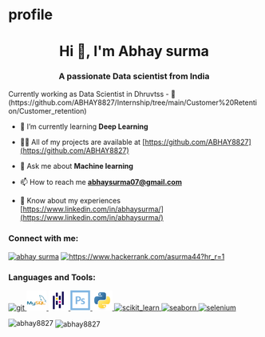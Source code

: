 # profile
<h1 align="center">Hi 👋, I'm Abhay surma</h1>
<h3 align="center">A passionate Data scientist from India</h3>
Currently working as Data Scientist in Dhruvtss  
- 🔭 (https://github.com/ABHAY8827/Internship/tree/main/Customer%20Retention/Customer_retention)

- 🌱 I’m currently learning **Deep Learning**

- 👨‍💻 All of my projects are available at [https://github.com/ABHAY8827](https://github.com/ABHAY8827)

- 💬 Ask me about **Machine learning**

- 📫 How to reach me **abhaysurma07@gmail.com**

- 📄 Know about my experiences [https://www.linkedin.com/in/abhaysurma/](https://www.linkedin.com/in/abhaysurma/)

<h3 align="left">Connect with me:</h3>
<p align="left">
<a href="https://linkedin.com/in/abhay surma" target="blank"><img align="center" src="https://raw.githubusercontent.com/rahuldkjain/github-profile-readme-generator/master/src/images/icons/Social/linked-in-alt.svg" alt="abhay surma" height="30" width="40" /></a>
<a href="https://www.hackerrank.com/https://www.hackerrank.com/asurma44?hr_r=1" target="blank"><img align="center" src="https://raw.githubusercontent.com/rahuldkjain/github-profile-readme-generator/master/src/images/icons/Social/hackerrank.svg" alt="https://www.hackerrank.com/asurma44?hr_r=1" height="30" width="40" /></a>
</p>

<h3 align="left">Languages and Tools:</h3>
<p align="left"> <a href="https://git-scm.com/" target="_blank" rel="noreferrer"> <img src="https://www.vectorlogo.zone/logos/git-scm/git-scm-icon.svg" alt="git" width="40" height="40"/> </a> <a href="https://www.mysql.com/" target="_blank" rel="noreferrer"> <img src="https://raw.githubusercontent.com/devicons/devicon/master/icons/mysql/mysql-original-wordmark.svg" alt="mysql" width="40" height="40"/> </a> <a href="https://pandas.pydata.org/" target="_blank" rel="noreferrer"> <img src="https://raw.githubusercontent.com/devicons/devicon/2ae2a900d2f041da66e950e4d48052658d850630/icons/pandas/pandas-original.svg" alt="pandas" width="40" height="40"/> </a> <a href="https://www.photoshop.com/en" target="_blank" rel="noreferrer"> <img src="https://raw.githubusercontent.com/devicons/devicon/master/icons/photoshop/photoshop-line.svg" alt="photoshop" width="40" height="40"/> </a> <a href="https://www.python.org" target="_blank" rel="noreferrer"> <img src="https://raw.githubusercontent.com/devicons/devicon/master/icons/python/python-original.svg" alt="python" width="40" height="40"/> </a> <a href="https://scikit-learn.org/" target="_blank" rel="noreferrer"> <img src="https://upload.wikimedia.org/wikipedia/commons/0/05/Scikit_learn_logo_small.svg" alt="scikit_learn" width="40" height="40"/> </a> <a href="https://seaborn.pydata.org/" target="_blank" rel="noreferrer"> <img src="https://seaborn.pydata.org/_images/logo-mark-lightbg.svg" alt="seaborn" width="40" height="40"/> </a> <a href="https://www.selenium.dev" target="_blank" rel="noreferrer"> <img src="https://raw.githubusercontent.com/detain/svg-logos/780f25886640cef088af994181646db2f6b1a3f8/svg/selenium-logo.svg" alt="selenium" width="40" height="40"/> </a> </p>

<p><img align="left" src="https://github-readme-stats.vercel.app/api/top-langs?username=abhay8827&show_icons=true&locale=en&layout=compact" alt="abhay8827" /></p>

<p>&nbsp;<img align="center" src="https://github-readme-stats.vercel.app/api?username=abhay8827&show_icons=true&locale=en" alt="abhay8827" /></p>

